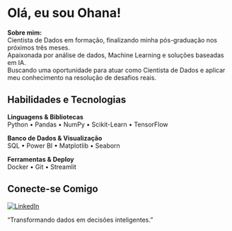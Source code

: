 #  Olá, eu sou Ohana!

 **Sobre mim:**  
 Cientista de Dados em formação, finalizando minha pós-graduação nos próximos três meses.  
 Apaixonada por análise de dados, Machine Learning e soluções baseadas em IA.  
 Buscando uma oportunidade para atuar como Cientista de Dados e aplicar meu conhecimento na resolução de desafios reais.  


##  **Habilidades e Tecnologias**
 **Linguagens & Bibliotecas**  
Python • Pandas • NumPy • Scikit-Learn • TensorFlow

 **Banco de Dados & Visualização**  
SQL • Power BI • Matplotlib • Seaborn

 **Ferramentas & Deploy**  
Docker • Git • Streamlit



##  **Conecte-se Comigo**
[![LinkedIn](https://img.shields.io/badge/LinkedIn-000?style=for-the-badge&logo=linkedin&logoColor=0A66C2)](https://www.linkedin.com/in/ohana-oliveira-b70aaa251/)  

“Transformando dados em decisões inteligentes.”
